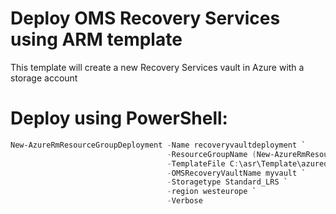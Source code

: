 # Deploy OMS Recovery Services using ARM template
This template will create a new Recovery Services vault in Azure with a storage account

# Deploy using PowerShell:
````powershell
New-AzureRmResourceGroupDeployment -Name recoveryvaultdeployment `
                                   -ResourceGroupName (New-AzureRmResourceGroup -Name drtest -Location westeurope).ResourceGroupName `
                                   -TemplateFile C:\asr\Template\azuredeploy.json `
                                   -OMSRecoveryVaultName myvault `
                                   -Storagetype Standard_LRS `
                                   -region westeurope `
                                   -Verbose
````                                   
